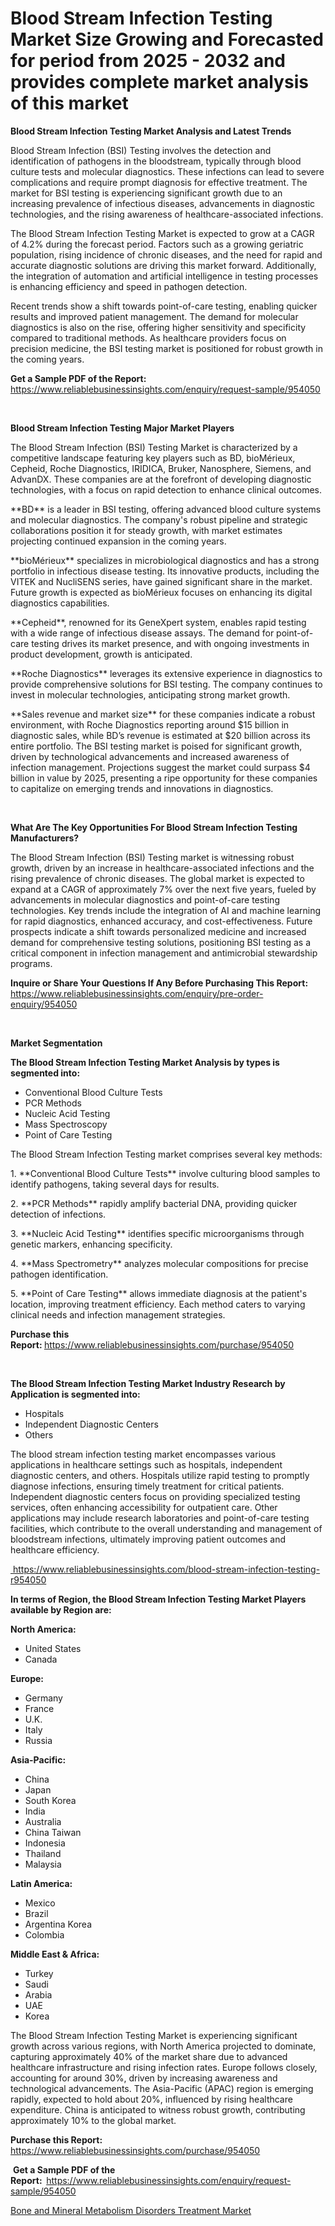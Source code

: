 <p><h1>Blood Stream Infection Testing Market Size Growing and Forecasted for period from 2025 - 2032 and provides complete market analysis of this market</h1></p><p><strong>Blood Stream Infection Testing Market Analysis and Latest Trends</strong></p>
<p><p>Blood Stream Infection (BSI) Testing involves the detection and identification of pathogens in the bloodstream, typically through blood culture tests and molecular diagnostics. These infections can lead to severe complications and require prompt diagnosis for effective treatment. The market for BSI testing is experiencing significant growth due to an increasing prevalence of infectious diseases, advancements in diagnostic technologies, and the rising awareness of healthcare-associated infections.</p><p>The Blood Stream Infection Testing Market is expected to grow at a CAGR of 4.2% during the forecast period. Factors such as a growing geriatric population, rising incidence of chronic diseases, and the need for rapid and accurate diagnostic solutions are driving this market forward. Additionally, the integration of automation and artificial intelligence in testing processes is enhancing efficiency and speed in pathogen detection. </p><p>Recent trends show a shift towards point-of-care testing, enabling quicker results and improved patient management. The demand for molecular diagnostics is also on the rise, offering higher sensitivity and specificity compared to traditional methods. As healthcare providers focus on precision medicine, the BSI testing market is positioned for robust growth in the coming years.</p></p>
<p><strong>Get a Sample PDF of the Report:&nbsp;</strong> <a href="https://www.reliablebusinessinsights.com/enquiry/request-sample/954050?utm_campaign=3057&utm_medium=2&utm_source=Github&utm_content=ia&utm_term=07032025&utm_id=blood-stream-infection-testing">https://www.reliablebusinessinsights.com/enquiry/request-sample/954050</a></p>
<p>&nbsp;</p>
<p><strong>Blood Stream Infection Testing Major Market Players</strong></p>
<p><p>The Blood Stream Infection (BSI) Testing Market is characterized by a competitive landscape featuring key players such as BD, bioMérieux, Cepheid, Roche Diagnostics, IRIDICA, Bruker, Nanosphere, Siemens, and AdvanDX. These companies are at the forefront of developing diagnostic technologies, with a focus on rapid detection to enhance clinical outcomes.</p><p>**BD** is a leader in BSI testing, offering advanced blood culture systems and molecular diagnostics. The company's robust pipeline and strategic collaborations position it for steady growth, with market estimates projecting continued expansion in the coming years.</p><p>**bioMérieux** specializes in microbiological diagnostics and has a strong portfolio in infectious disease testing. Its innovative products, including the VITEK and NucliSENS series, have gained significant share in the market. Future growth is expected as bioMérieux focuses on enhancing its digital diagnostics capabilities.</p><p>**Cepheid**, renowned for its GeneXpert system, enables rapid testing with a wide range of infectious disease assays. The demand for point-of-care testing drives its market presence, and with ongoing investments in product development, growth is anticipated.</p><p>**Roche Diagnostics** leverages its extensive experience in diagnostics to provide comprehensive solutions for BSI testing. The company continues to invest in molecular technologies, anticipating strong market growth.</p><p>**Sales revenue and market size** for these companies indicate a robust environment, with Roche Diagnostics reporting around $15 billion in diagnostic sales, while BD’s revenue is estimated at $20 billion across its entire portfolio. The BSI testing market is poised for significant growth, driven by technological advancements and increased awareness of infection management. Projections suggest the market could surpass $4 billion in value by 2025, presenting a ripe opportunity for these companies to capitalize on emerging trends and innovations in diagnostics.</p></p>
<p>&nbsp;</p>
<p><strong>What Are The Key Opportunities For Blood Stream Infection Testing Manufacturers?</strong></p>
<p><p>The Blood Stream Infection (BSI) Testing market is witnessing robust growth, driven by an increase in healthcare-associated infections and the rising prevalence of chronic diseases. The global market is expected to expand at a CAGR of approximately 7% over the next five years, fueled by advancements in molecular diagnostics and point-of-care testing technologies. Key trends include the integration of AI and machine learning for rapid diagnostics, enhanced accuracy, and cost-effectiveness. Future prospects indicate a shift towards personalized medicine and increased demand for comprehensive testing solutions, positioning BSI testing as a critical component in infection management and antimicrobial stewardship programs.</p></p>
<p><strong>Inquire or Share Your Questions If Any Before Purchasing This Report:</strong> <a href="https://www.reliablebusinessinsights.com/enquiry/pre-order-enquiry/954050?utm_campaign=3057&utm_medium=2&utm_source=Github&utm_content=ia&utm_term=07032025&utm_id=blood-stream-infection-testing">https://www.reliablebusinessinsights.com/enquiry/pre-order-enquiry/954050</a></p>
<p>&nbsp;</p>
<p><strong>Market Segmentation</strong></p>
<p><strong>The Blood Stream Infection Testing Market Analysis by types is segmented into:</strong></p>
<p><ul><li>Conventional Blood Culture Tests</li><li>PCR Methods</li><li>Nucleic Acid Testing</li><li>Mass Spectroscopy</li><li>Point of Care Testing</li></ul></p>
<p><p>The Blood Stream Infection Testing market comprises several key methods: </p><p>1. **Conventional Blood Culture Tests** involve culturing blood samples to identify pathogens, taking several days for results. </p><p>2. **PCR Methods** rapidly amplify bacterial DNA, providing quicker detection of infections. </p><p>3. **Nucleic Acid Testing** identifies specific microorganisms through genetic markers, enhancing specificity. </p><p>4. **Mass Spectrometry** analyzes molecular compositions for precise pathogen identification. </p><p>5. **Point of Care Testing** allows immediate diagnosis at the patient's location, improving treatment efficiency. Each method caters to varying clinical needs and infection management strategies.</p></p>
<p><strong>Purchase this Report:&nbsp;</strong><a href="https://www.reliablebusinessinsights.com/purchase/954050?utm_campaign=3057&utm_medium=2&utm_source=Github&utm_content=ia&utm_term=07032025&utm_id=blood-stream-infection-testing">https://www.reliablebusinessinsights.com/purchase/954050</a></p>
<p>&nbsp;</p>
<p><strong>The Blood Stream Infection Testing Market Industry Research by Application is segmented into:</strong></p>
<p><ul><li>Hospitals</li><li>Independent Diagnostic Centers</li><li>Others</li></ul></p>
<p><p>The blood stream infection testing market encompasses various applications in healthcare settings such as hospitals, independent diagnostic centers, and others. Hospitals utilize rapid testing to promptly diagnose infections, ensuring timely treatment for critical patients. Independent diagnostic centers focus on providing specialized testing services, often enhancing accessibility for outpatient care. Other applications may include research laboratories and point-of-care testing facilities, which contribute to the overall understanding and management of bloodstream infections, ultimately improving patient outcomes and healthcare efficiency.</p></p>
<p><a href="https://www.reliablebusinessinsights.com/blood-stream-infection-testing-r954050?utm_campaign=3057&utm_medium=2&utm_source=Github&utm_content=ia&utm_term=07032025&utm_id=blood-stream-infection-testing">&nbsp;https://www.reliablebusinessinsights.com/blood-stream-infection-testing-r954050</a></p>
<p><strong>In terms of Region, the Blood Stream Infection Testing Market Players available by Region are:</strong></p>
<p>
    <p> <strong> North America: </strong>
        <ul>
            <li>United States</li>
            <li>Canada</li>
        </ul>
        </p> 
    <p> <strong> Europe: </strong>
        <ul>
            <li>Germany</li>
            <li>France</li>
            <li>U.K.</li>
            <li>Italy</li>
            <li>Russia</li>
        </ul>
        </p> 
    <p> <strong> Asia-Pacific: </strong>
        <ul>
            <li>China</li>
            <li>Japan</li>
            <li>South Korea</li>
            <li>India</li>
            <li>Australia</li>
            <li>China Taiwan</li>
            <li>Indonesia</li>
            <li>Thailand</li>
            <li>Malaysia</li>
        </ul>
        </p> 
    <p> <strong> Latin America: </strong>
        <ul>
            <li>Mexico</li>
            <li>Brazil</li>
            <li>Argentina Korea</li>
            <li>Colombia</li>
        </ul>
        </p> 
    <p> <strong> Middle East & Africa: </strong>
        <ul>
            <li>Turkey</li>
            <li>Saudi</li>
            <li>Arabia</li>
            <li>UAE</li>
            <li>Korea</li>
        </ul>
    </p>
    </p>
<p><p>The Blood Stream Infection Testing Market is experiencing significant growth across various regions, with North America projected to dominate, capturing approximately 40% of the market share due to advanced healthcare infrastructure and rising infection rates. Europe follows closely, accounting for around 30%, driven by increasing awareness and technological advancements. The Asia-Pacific (APAC) region is emerging rapidly, expected to hold about 20%, influenced by rising healthcare expenditure. China is anticipated to witness robust growth, contributing approximately 10% to the global market.</p></p>
<p><strong>Purchase this Report: </strong><a href="https://www.reliablebusinessinsights.com/purchase/954050?utm_campaign=3057&utm_medium=2&utm_source=Github&utm_content=ia&utm_term=07032025&utm_id=blood-stream-infection-testing">https://www.reliablebusinessinsights.com/purchase/954050</a></p>
<p>&nbsp;<strong>Get a Sample PDF of the Report:&nbsp;&nbsp;</strong><a href="https://www.reliablebusinessinsights.com/enquiry/request-sample/954050?utm_campaign=3057&utm_medium=2&utm_source=Github&utm_content=ia&utm_term=07032025&utm_id=blood-stream-infection-testing">https://www.reliablebusinessinsights.com/enquiry/request-sample/954050</a></p>
<p><strong></strong></p>
<p><p><a href="https://github.com/iroldilom/Market-Research-Report-List-1/blob/main/bone-and-mineral-metabolism-disorders-treatment-market.md?utm_campaign=3057&utm_medium=2&utm_source=Github&utm_content=ia&utm_term=07032025&utm_id=blood-stream-infection-testing">Bone and Mineral Metabolism Disorders Treatment Market</a></p></p>